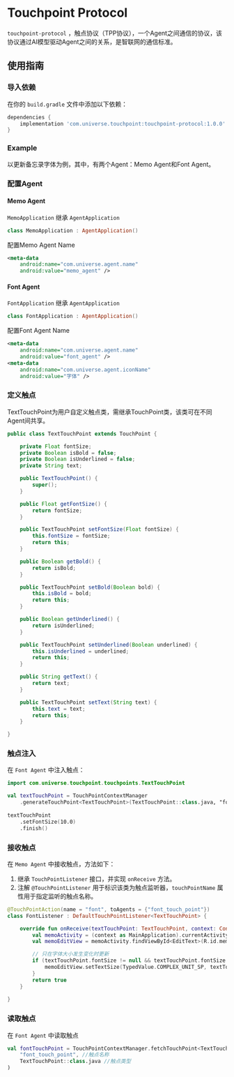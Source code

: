 # Touchpoint Protocol

`touchpoint-protocol` ，触点协议（TPP协议），一个Agent之间通信的协议，该协议通过AI模型驱动Agent之间的关系，是智联网的通信标准。

## 使用指南

### 导入依赖

在你的 `build.gradle` 文件中添加以下依赖：

```gradle
dependencies {
    implementation 'com.universe.touchpoint:touchpoint-protocol:1.0.0'
}
```

### Example

以更新备忘录字体为例，其中，有两个Agent：Memo Agent和Font Agent。

### 配置Agent

#### Memo Agent

`MemoApplication` 继承 `AgentApplication`
```kotlin
class MemoApplication : AgentApplication()
```

配置Memo Agent Name
```xml
<meta-data
    android:name="com.universe.agent.name"
    android:value="memo_agent" />
```

#### Font Agent

`FontApplication` 继承 `AgentApplication`
```kotlin
class FontApplication : AgentApplication()
```

配置Font Agent Name
```xml
<meta-data
    android:name="com.universe.agent.name"
    android:value="font_agent" />
<meta-data
    android:name="com.universe.agent.iconName"
    android:value="字体" />
```

### 定义触点

TextTouchPoint为用户自定义触点类，需继承TouchPoint类，该类可在不同Agent间共享。

```java
public class TextTouchPoint extends TouchPoint {

    private Float fontSize;
    private Boolean isBold = false;
    private Boolean isUnderlined = false;
    private String text;

    public TextTouchPoint() {
        super();
    }

    public Float getFontSize() {
        return fontSize;
    }

    public TextTouchPoint setFontSize(Float fontSize) {
        this.fontSize = fontSize;
        return this;
    }

    public Boolean getBold() {
        return isBold;
    }

    public TextTouchPoint setBold(Boolean bold) {
        this.isBold = bold;
        return this;
    }

    public Boolean getUnderlined() {
        return isUnderlined;
    }

    public TextTouchPoint setUnderlined(Boolean underlined) {
        this.isUnderlined = underlined;
        return this;
    }

    public String getText() {
        return text;
    }

    public TextTouchPoint setText(String text) {
        this.text = text;
        return this;
    }

}
```

### 触点注入

在 `Font Agent` 中注入触点：

```kotlin
import com.universe.touchpoint.touchpoints.TextTouchPoint

val textTouchPoint = TouchPointContextManager
    .generateTouchPoint<TextTouchPoint>(TextTouchPoint::class.java, "font_touch_point")
            
textTouchPoint
    .setFontSize(10.0)
    .finish()
```

### 接收触点
在 `Memo Agent` 中接收触点，方法如下：<br>
1. 继承 `TouchPointListener` 接口，并实现 `onReceive` 方法。<br>
2. 注解 `@TouchPointListener` 用于标识该类为触点监听器，`touchPointName` 属性用于指定监听的触点名称。

```kotlin
@TouchPointAction(name = "font", toAgents = {"font_touch_point"})
class FontListener : DefaultTouchPointListener<TextTouchPoint> {

    override fun onReceive(textTouchPoint: TextTouchPoint, context: Context): Boolean {
        val memoActivity = (context as MainApplication).currentActivity as MemoActivity
        val memoEditView = memoActivity.findViewById<EditText>(R.id.memo_text_view)

        // 只在字体大小发生变化时更新
        if (textTouchPoint.fontSize != null && textTouchPoint.fontSize != 1f) {
            memoEditView.setTextSize(TypedValue.COMPLEX_UNIT_SP, textTouchPoint.fontSize)
        }
        return true
    }
        
}
```

### 读取触点

在 `Font Agent` 中读取触点

```kotlin
val fontTouchPoint = TouchPointContextManager.fetchTouchPoint<TextTouchPoint>(
    "font_touch_point", //触点名称
    TextTouchPoint::class.java //触点类型
)
```
